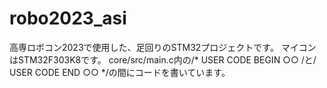 # robo2023_asi
高専ロボコン2023で使用した、足回りのSTM32プロジェクトです。 マイコンはSTM32F303K8です。
core/src/main.c内の/* USER CODE BEGIN ○○ /と/ USER CODE END ○○ */の間にコードを書いています。
